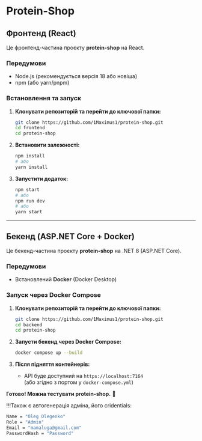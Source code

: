 # Protein-Shop

## Фронтенд (React)

Це фронтенд-частина проєкту **protein-shop** на React.

### Передумови

- Node.js (рекомендується версія 18 або новіша)
- npm (або yarn/pnpm)

### Встановлення та запуск

1. **Клонувати репозиторій та перейти до ключової папки:**
    ```bash
    git clone https://github.com/1Maximus1/protein-shop.git
    cd frontend
    cd protein-shop
    ```

2. **Встановити залежності:**
    ```bash
    npm install
    # або
    yarn install
    ```

3. **Запустити додаток:**
    ```bash
    npm start
    # або
    npm run dev
    # або
    yarn start
    ```

---

## Бекенд (ASP.NET Core + Docker)

Це бекенд-частина проєкту **protein-shop** на .NET 8 (ASP.NET Core).

### Передумови

- Встановлений **Docker** (Docker Desktop)

### Запуск через Docker Compose

1. **Клонувати репозиторій та перейти до ключової папки:**
    ```bash
    git clone https://github.com/1Maximus1/protein-shop.git
    cd backend
    cd protein-shop
    ```

2. **Запусти бекенд через Docker Compose:**
    ```bash
    docker compose up --build
    ```

3. **Після підняття контейнерів:**
    - API буде доступний на `https://localhost:7164`  
      (або згідно з портом у `docker-compose.yml`)


**Готово! Можна тестувати protein-shop.** 🚀

!!!Також є автогенерація адміна, його cridentials:
```bash
Name = "Oleg Olegenko"
Role = "Admin"
Email = "mamaluga@gmail.com"
PasswordHash = "Password"
```

